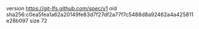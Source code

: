 version https://git-lfs.github.com/spec/v1
oid sha256:c0ea5fea1a62a20149fe83d7f27df2a77f7c5488d8a92462a4a425811e28b097
size 72
